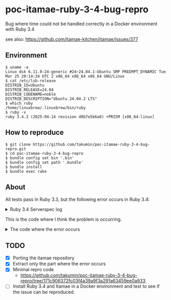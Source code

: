 # poc-itamae-ruby-3-4-bug-repro

Bug where time could not be handled correctly in a Docker environment with Ruby 3.4

see also: https://github.com/itamae-kitchen/itamae/issues/377

## Environment

```console
$ uname -a
Linux dsk 6.11.0-24-generic #24~24.04.1-Ubuntu SMP PREEMPT_DYNAMIC Tue Mar 25 20:14:34 UTC 2 x86_64 x86_64 x86_64 GNU/Linux
$ cat /etc/lsb-release
DISTRIB_ID=Ubuntu
DISTRIB_RELEASE=24.04
DISTRIB_CODENAME=noble
DISTRIB_DESCRIPTION="Ubuntu 24.04.2 LTS"
$ which ruby
/home/linuxbrew/.linuxbrew/bin/ruby
$ ruby -v
ruby 3.4.3 (2025-04-14 revision d0b7e5b6a0) +PRISM [x86_64-linux]
```

## How to reproduce

```console
$ git clone https://github.com/takumin/poc-itamae-ruby-3-4-bug-repro.git
$ cd poc-itamae-ruby-3-4-bug-repro
$ bundle config set bin '.bin'
$ bundle config set path '.bundle'
$ bundle install
$ bundle exec rake
```

## About

All tests pass in Ruby 3.3, but the following error occurs in Ruby 3.4:

<details>

<summary>Ruby 3.4 Serverspec log</summary>

### Ruby 3.4 Serverspec log

```
File "/tmp/file_edit_with_content_change_updates_timestamp"
  mtime
    is expected to be > 2016-05-02T01:23:45+00:00 (FAILED - 1)
```

```
File "/tmp/file_with_content_change_updates_timestamp"
  mtime
    is expected to be > 2016-05-01T01:23:45+00:00 (FAILED - 2)
```

```
Failures:

  1) File "/tmp/file_edit_with_content_change_updates_timestamp" mtime is expected to be > 2016-05-02T01:23:45+00:00
     Failure/Error: its(:mtime) { should be > DateTime.iso8601("2016-05-02T01:23:45Z") }
       expected: > #<DateTime: 2016-05-02T01:23:45+00:00 ((2457511j,5025s,0n),+0s,2299161j)>
            got:   #<DateTime: 1980-01-02T09:00:00+09:00 ((2444241j,0s,0n),+32400s,2299161j)>

     # ./spec/integration/default_spec.rb:287:in 'block (2 levels) in <top (required)>'

  2) File "/tmp/file_with_content_change_updates_timestamp" mtime is expected to be > 2016-05-01T01:23:45+00:00
     Failure/Error: its(:mtime) { should be > DateTime.iso8601("2016-05-01T01:23:45Z") }
       expected: > #<DateTime: 2016-05-01T01:23:45+00:00 ((2457510j,5025s,0n),+0s,2299161j)>
            got:   #<DateTime: 1980-01-02T09:00:00+09:00 ((2444241j,0s,0n),+32400s,2299161j)>

     # ./spec/integration/default_spec.rb:319:in 'block (2 levels) in <top (required)>'

Finished in 3.06 seconds (files took 0.23664 seconds to load)
153 examples, 2 failures, 2 pending

Failed examples:

rspec ./spec/integration/default_spec.rb:287 # File "/tmp/file_edit_with_content_change_updates_timestamp" mtime is expected to be > 2016-05-02T01:23:45+00:00
rspec ./spec/integration/default_spec.rb:319 # File "/tmp/file_with_content_change_updates_timestamp" mtime is expected to be > 2016-05-01T01:23:45+00:00
```

</details>

This is the code where I think the problem is occurring.

<details>

<summary>The code where the error occurs</summary>

### The code where the error occurs

[itamae/spec/integration/recipes/default.rb#L458-L465](https://github.com/itamae-kitchen/itamae/blob/57dfb50d93c836e77911bf3a592be8bd56ec21ba/spec/integration/recipes/default.rb#L458-L465)

```ruby:itamae/spec/integration/recipes/default.rb
execute "f=/tmp/file_edit_with_content_change_updates_timestamp && echo 'Hello, world' > $f && touch -d 2016-05-02T01:23:45Z $f"

file "/tmp/file_edit_with_content_change_updates_timestamp" do
  action :edit
  block do |content|
    content.gsub!('world', 'Itamae')
  end
end
```

[itamae/spec/integration/recipes/default.rb#L498-L502](https://github.com/itamae-kitchen/itamae/blob/57dfb50d93c836e77911bf3a592be8bd56ec21ba/spec/integration/recipes/default.rb#L498-L502)

```ruby:itamae/spec/integration/recipes/default.rb
execute "f=/tmp/file_edit_with_content_change_updates_timestamp && echo 'Hello, world' > $f && touch -d 2016-05-02T01:23:45Z $f"

file "/tmp/file_edit_with_content_change_updates_timestamp" do
  action :edit
  block do |content|
    content.gsub!('world', 'Itamae')
  end
end
```

[itamae/spec/integration/default_spec.ruby#L275-L277](https://github.com/itamae-kitchen/itamae/blob/57dfb50d93c836e77911bf3a592be8bd56ec21ba/spec/integration/default_spec.rb#L275-L277)

```ruby:itamae/spec/integration/default_spec.ruby
describe file('/tmp/file_edit_with_content_change_updates_timestamp') do
  its(:mtime) { should be > DateTime.iso8601("2016-05-02T01:23:45Z") }
end
```

[itamae/spec/integration/default_spec.ruby#L307-L309](https://github.com/itamae-kitchen/itamae/blob/57dfb50d93c836e77911bf3a592be8bd56ec21ba/spec/integration/default_spec.rb#L307-L309)

```ruby:itamae/spec/integration/default_spec.ruby
describe file('/tmp/file_with_content_change_updates_timestamp') do
  its(:mtime) { should be > DateTime.iso8601("2016-05-01T01:23:45Z") }
end
```

</details>

## TODO

- [x] Porting the itamae repository
- [x] Extract only the part where the error occurs
- [x] Minimal repro code
  - https://github.com/takumin/poc-itamae-ruby-3-4-bug-repro/tree/171c906372fc03f4a39a9f3a291a63459ee0a933
- [ ] Install Ruby 3.4 and Itamae in a Docker environment and test to see if the issue can be reproduced.
